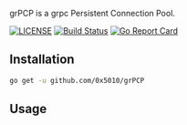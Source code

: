 grPCP is a grpc Persistent Connection Pool.

[![LICENSE](https://img.shields.io/badge/license-MIT-orange.svg)](LICENSE)
[![Build Status](https://travis-ci.org/0x5010/grPCP.png?branch=master)](https://travis-ci.org/0x5010/grPCP)
[![Go Report Card](https://goreportcard.com/badge/github.com/0x5010/grPCP)](https://goreportcard.com/report/github.com/0x5010/grPCP)

Installation
-----------

```bash
go get -u github.com/0x5010/grPCP
```

Usage
-----------
